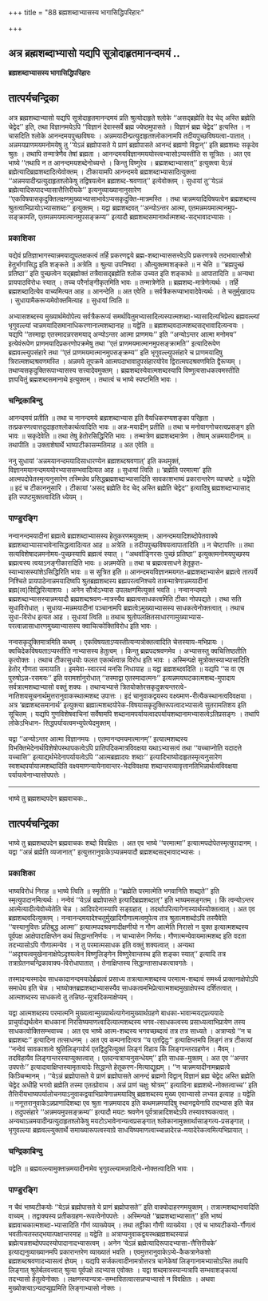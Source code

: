 +++
title = "88 ब्रह्मशब्दाभ्यासस्य भागासिद्धिपरिहारः"

+++


## अत्र ब्रह्मशब्दाभ्यासो यद्यपि सूत्रोदाहृतमानन्दमयं ..

**ब्रह्मशब्दाभ्यासस्य भागासिद्धिपरिहारः**

## **तात्पर्यचन्द्रिका**

अत्र ब्रह्मशब्दाभ्यासो यद्यपि सूत्रोदाहृतमानन्दमयं प्रति श्रुत्योदाहृते श्लोके ‘‘असद्ब्रह्मेति वेद चेद् अस्ति ब्रह्मेति चेद्वेद’’ इति, तथा विज्ञानमयेऽपि ‘‘विज्ञानं देवास्सर्वे ब्रह्म ज्येष्ठमुपासते । विज्ञानं ब्रह्म चेद्वेद’’ इत्यस्ति । न चासदिति श्लोके आनन्दमयपुच्छविषयः । अन्नमयादीन्प्रत्युदाहृतश्लोकानामपि तदीयपुच्छविषयत्वा-पातात् । अन्नमयप्राणमयमनोमयेषु तु ‘‘येऽन्नं ब्रह्मोपासते ये प्राणं ब्रह्मोपासते आनन्दं ब्रह्मणो विद्वान्’’ इति ब्रह्मशब्दः सकृदेव श्रुतः । तथापि तन्मात्रेणैव तेषां ब्रह्मता । आनन्दमयविज्ञानमययोस्त्वभ्यासोऽप्यस्तीति स सूत्रितः । अत एव भाष्ये ‘‘तथापि न त आनन्दमयशब्देनोच्यन्ते । किन्तु विष्णुरेव । ब्रह्मशब्दाभ्यासात्’’ इत्युक्त्वा येऽन्नं ब्रह्मेत्यादिब्रह्मशब्दादित्येवोक्तम् । टीकायामपि आनन्दमये ब्रह्मशब्दाभ्यासादित्युक्त्वा ‘‘अन्नमयादीन्प्रत्युदाहृतश्लोकेषु तद्विषयत्वेन ब्रह्मशब्द-श्रवणात्’’ इत्येवोक्तम् । सुधायां तु‘‘येऽन्नं ब्रह्मेत्यादिरूपादभ्यासात्तैत्तिरीयके’’ इत्यनुव्याख्यानानुसारेण ‘‘एकविषयासकृदुक्तिलक्षणमुख्याभ्यासाभावेऽप्यसकृदुक्ति-मात्रमस्ति । तथा चान्नमयादिविषयत्वेन ब्रह्मशब्दस्य श्रुतत्वाभिप्रायोऽभ्यासशब्दः’’ इत्युक्तम् । यद्वा ब्रह्मशब्दवत् ‘‘अन्योऽन्तर आत्मा, एतमन्नमयमात्मानमुप-सङ्क्रामति, एतमन्नमयमात्मानमुपसङ्क्रम्य’’ इत्यादौ ब्रह्मशब्दसमानार्थात्मशब्द-सद्भावादभ्यासः ।

### **प्रकाशिका**

यद्येवं प्रतिज्ञाभागस्यान्नमयाद्युपलक्षकत्वं तर्हि प्रकरणद्वये ब्रह्म-शब्दाभ्याससत्त्वेऽपि प्रकरणत्रये तदभावात्सौत्रो हेतुर्भागासिद्ध इति शङ्कते ॥ अत्रेति ॥ श्रुत्या उपनिषदा । औत्युक्तमाशङ्कते ॥ न चेति ॥ ‘‘ब्रह्मपुच्छं प्रतिष्ठा’’ इति पुच्छत्वेन यद्ब्रह्मोक्तं तत्रैवासद्ब्रह्मेति श्लोक उच्यत इति शङ्कार्थः ॥ आपातादिति ॥ अन्यथा प्रायपाठविरोधः स्यात् । तच्च परैर्नाङ्गीकृतमिति भावः ॥ तन्मात्रेणेति ॥ ब्रह्मशब्द-मात्रेणेत्यर्थः । तर्हि ब्रह्मशब्दादित्येव वाच्यमित्यत आह ॥ आनन्देति ॥ अत एवेति ॥ सर्वत्रैकरूप्याभावादेवेत्यर्थः । ते चतुर्मुखादयः । सुधायामैकरूप्यमेवोक्तमित्याह ॥ सुधायां त्विति ॥

अभ्यासशब्दस्य मुख्यार्थमेवोपेत्य सर्वत्रैकरूप्यं समर्थयितुमभ्यासादित्यस्यात्मशब्दा-भ्यासादित्यभिप्रेत्य ब्रह्मवल्ल्यां भृगुवल्ल्यां चान्नमयादिसमानाधिकरणानात्मशब्दानाह ॥ यद्वेति ॥ ब्रह्मशब्दवदात्मशब्दसद्भावादित्यन्वयः । यद्यपि ‘‘तस्माद्वा एतस्मादन्नरसमयाद् अन्योऽन्तर आत्मा प्राणमयः’’ इति ‘‘अन्योऽन्तर आत्मा मनोमय’’ इत्येवंरूपेण प्राणमयादिप्रकरणोपक्रमेषु तथा ‘‘एतं प्राणमयमात्मानमुपसङ्क्रामति’’ इत्यादिरूपेण ब्रह्मवल्ल्युपसंहारे तथा ‘‘एतं प्राणमयमात्मानमुपसङ्क्रम्य’’ इति भृगुवल्ल्युपसंहारे च प्राणमयादिषु त्रिरात्मशब्दश्रवणमस्ति । अन्नमये तूपक्रमे आत्मपदाभावादुपसंहारयोरेव द्विरात्मपदश्रवणमिति द्वैरूप्यम् । तथाप्यसकृदुक्तिरूपाभ्यासस्य सत्त्वादेवमुक्तम् । ब्रह्मशब्दस्येवात्मशब्दस्यापि विष्णुत्वसाधकत्वमस्तीति ज्ञापयितुं ब्रह्मशब्दसमानाथे इत्युक्तम् । तथात्वं च भाष्ये स्पष्टमिति भावः ।

### **चन्द्रिकाबिन्दु**

आनन्दमयं प्रतीति ॥ तथा च नानन्दमये ब्रह्मशब्दाभ्यास इति वैयधिकरण्यशङ्का परिहृता । तत्प्रकरणत्वात्तदुदाहृतश्लोकार्थत्वादिति भावः ॥ अन्न-मयादीन् प्रतीति ॥ तथा च मनोवागगोचरत्वप्रसङ्ग इति भावः ॥ सकृदेवेति ॥ तथा तेषु हेतोरसिद्धिरिति भावः । तन्मात्रेण ब्रह्मशब्दमात्रेण । तेषाम् अन्नमयादीनाम् ॥ तथापीति ॥ उक्ताशेषार्थे भाष्याटीकासम्मतिमाह ॥ अत एवेति ॥

ननु सुधायां ‘अन्नमयानन्दमयादिसाधारण्येन ब्रह्मशब्दश्रवणात्’ इति कथमुक्तं, विज्ञानमयानन्दमययोरभ्याससम्भवादित्यत आह ॥ सुधायां त्विति ॥ ‘ब्रह्मेति परमात्मा’ इति आत्मपदोपेतस्मृत्यनुसारेण तस्मिन्नेव प्रसिद्धब्रह्मशब्दाभ्यासादिति सावकाशभाष्यं प्रकारान्तरेण व्याचष्टे ॥ यद्वेति ॥ इदं च टीकाननुसारि । टीकायां ‘असद् ब्रह्मेति वेद चेद् अस्ति ब्रह्मेति चेद्वेद’’ इत्यादिषु ब्रह्मशब्दाभ्यासाद् इति स्पष्टमुक्तत्वादिति ध्येयम् ।

### **पाण्डुरङ्गि**

नन्वानन्दमयादीनां ब्रह्मत्वे ब्रह्मशब्दाभ्यासस्य हेतूकरणमयुक्तम् । आनन्दमयादिशब्दोपेतवाक्ये ब्रह्मशब्दाभ्यासाभावेनासिद्धत्वादित्यत आह ॥ अत्रेति ॥ तदीयपुच्छविषयत्वापातादिति ॥ न चेष्टापत्तिः ॥ तथा सत्यविशेषादन्नमनोमय-पुच्छस्यापि ब्रह्मत्वं स्यात् । ‘‘अथर्वाङ्गिरसः पुच्छं प्रतिष्ठा’’ इत्युक्तमनोमयपुच्छस्य ब्रह्मत्वस्य त्वयाऽनङ्गीकारादिति भावः ॥ अन्नमयेति ॥ तथा च ब्रह्मत्वसाधने हेतूकृत-स्याभ्यासस्यांशेऽसिद्धिरिति भावः ॥ स सूत्रित इति ॥ आनन्दमयविज्ञानमयगत-ब्रह्मशब्दाभ्यासेन ब्रह्मत्वे तात्पर्ये निश्चिते प्रायपाठेनान्नमयादिष्वपि श्रुतब्रह्मशब्दस्य ब्रह्मपरत्वनिश्चये तावन्मात्रेणान्नमयादीनां ब्रह्म(त्व)सिद्धिरित्याशयः । अनेन सौत्रोऽभ्यास उपलक्षणमित्युक्तं भवति । नन्वानन्दमये ब्रह्मशब्दाभ्यासस्यान्नमयादौ ब्रह्मशब्दश्रवण-मात्रस्यैव ब्रह्मत्वसाधकत्वमिति टीका नोपपद्यते । तथा सति सुधाविरोधात् । सुधाया-मन्नमयादीनां पञ्चानामपि ब्रह्मत्वेऽमुख्याभ्यासस्य साधकत्वेनोक्तत्वात् । तथाच सुधा-विरोध इत्यत आह । सुधायां त्विति ॥ तथाच श्रुतोपलक्षितसाधारणामुख्याभ्यास-परत्वान्नासाधारणमुख्याभ्यासस्य क्वाचित्कोक्तिविरोध इति भावः ।

नन्वसकृदुक्तिमात्रमिति कथम् । एकविषयताऽप्यस्तीत्यन्यत्रोक्तत्वादिति चेत्तस्याय-मभिप्रायः । क्वचिदेकविषयताऽप्यस्तीति नाभ्यासस्य हेतुत्वम् । किन्तु ब्रह्मपदश्रवणमेव । अभ्यासस्तु क्वचित्तिष्ठतीति कृत्वोक्तः । तथाच टीकासुधयोः फलत एकार्थत्वान्न विरोध इति भावः । अस्मिन्पक्षे सूत्रोक्तस्याभ्यासादिति हेतोर् गौणता समायाति । इममेवा-स्वारस्यं मनसि निधायाह ॥ यद्वा ब्रह्मशब्दवदिति ॥ यद्यपि ‘‘स वा एष पुरुषोऽन्न-रसमयः’’ इति परामर्शानुरोधात् ‘‘तस्माद्वा एतस्मादात्मनः’’ इत्यन्नमयघटकात्मशब्द-मुपादाय सर्वत्रात्मशब्दाभ्यासो वक्तुं शक्यः । तथाप्यभ्यासे त्रितयोक्तेरसकृदुक्त्यन्तरत्वे-नातिशयसूचनार्थमुत्तरानुवाकस्थात्मशब्द उपात्तः । इदं चानुवाकद्वयस्य वक्ष्यमाण-रीत्यैकस्थानत्वविवक्षया । अत्र ‘ब्रह्मशब्दसमानार्थ’ इत्युक्त्या ब्रह्मात्मशब्दयोरेक-विषयासकृदुक्तिरूपत्वादभ्यासत्वे सुतरामतिशय इति सूचितम् । यद्यपि गुणविशेषवाचिनां सर्वेषामपि शब्दानामपर्यायत्वादपर्यायशब्दानामभ्यासत्वेऽतिप्रसङ्गः । तथापि लोकेऽभिधान- सिद्धपर्यायत्वमभ्युपेत्येदमुक्तम् ।

यद्वा ‘‘अन्योऽन्तर आत्मा विज्ञानमयः । एतमानन्दमयमात्मानम्’’ इत्यात्मशब्दस्य विभक्तिभेदेनार्थविशेषोपस्थापकत्वेऽपि प्रातिपदिकमात्रविवक्षया यथाऽभ्यासत्वं तथा ‘‘यच्चाप्नोति यदादत्ते यच्चात्ति’’ इत्याद्यर्थभेदेनापर्यायत्वेऽपि ‘‘आत्मब्रह्मादयः शब्दाः’’ इत्यादिभाष्योदाहृतस्मृत्यनुसारेण स्वशब्दपर्यायात्मशब्दादिति वक्ष्यमाणन्यायेनावान्तर-भेदविवक्षया शब्दान्तरव्यावृत्तानतिभिन्नार्थत्वविवक्षया पर्यायत्वेनाभ्यासोपपत्तेः ।

------------------------------------------------------------------------

भाष्ये तु ब्रह्मशब्दपदेन ब्रह्मवाचकः..

## **तात्पर्यचन्द्रिका**

भाष्ये तु ब्रह्मशब्दपदेन ब्रह्मवाचकः शब्दो विवक्षितः । अत एव भाष्ये ‘‘परमात्मा’’ इत्यात्मपदोपेतस्मृत्युपादानम् । यद्वा ‘‘अन्नं ब्रह्मेति व्यजानात्’’ इत्युत्तरानुवाकेऽप्यन्नमयादौ ब्रह्मशब्दसद्भावादभ्यासः ।

### **प्रकाशिका**

भाष्यविरोधं निराह ॥ भाष्ये त्विति ॥ स्मृतीति ॥ ‘‘ब्रह्मेति परमात्मेति भगवानिति शब्द्यते’’ इति स्मृत्युपादानमित्यर्थः । नन्वेवं ‘‘येऽन्नं ब्रह्मोपासते इत्यादिब्रह्मशब्दात्’’ इति भाष्यमसङ्गतम् । किं त्वन्योऽन्तर आत्मेत्यादीत्येवोच्येतेति चेन्न । आदिपदेनास्यापि सङ्ग्रहात् । तदर्थापरित्यागेनास्यार्थस्योक्तत्वात् । अत एव ब्रह्मशब्दवदित्युक्तम् । नन्वानन्दमयादेश्चतुर्मुखादिगौणात्मत्वमुपेत्य तत्र श्रुतात्मशब्दोऽपि तस्यैवेति ‘‘यस्यानुवित्तः प्रतिबुद्ध आत्मा’’ इत्यात्मपदश्रवणादीक्षणीयो न गौण आत्मेति निरासो न युक्त इत्यात्मशब्दस्य पूर्वपक्ष आक्षेपादाक्षिप्तेन कथं सिद्धान्तनिर्णयः । न चाभ्यासेन निर्णयः। गौणात्मन्येवायमात्मशब्द इति वदता तदभ्यासोऽपि गौणात्मन्येव । न तु परमात्मसाधक इति वक्तुं शक्यत्वात् । अन्यथा ‘‘अदृश्यत्वमुखेनानाक्षेपेऽदृश्यत्वेन विष्णुलिङ्गेन विष्णुरेवान्तस्थ इति शङ्का स्यात्’’ इत्यादि तत्र तत्राग्रेतनचन्द्रिकावाक्य-विरोधापातात् । तेनाक्षिप्तस्य सिद्धान्तासाधकत्वावगतेः ।

तस्मादन्यस्मादेव साधकादानन्दमयादेर्ब्रह्मत्वं प्रसाध्य तत्रत्यात्मशब्दस्य परमात्म-शब्दत्वं समर्थ्य प्राक्तनाक्षेपोऽपि समाधेय इति चेन्न । भाष्योक्तब्रह्मशब्दाभ्यासस्यैव साधकत्वमभिप्रेत्यात्मशब्दमुखाक्षेपस्य दर्शितत्वात् । आत्मशब्दस्य साधकत्वे तु तन्निष्ठ-सूत्रादिकमाक्षेप्यम् ।

यद्वा आत्मशब्दस्य परमात्मनि मुख्यत्वान्मुख्यार्थत्यागेनामुख्यार्थग्रहणे बाधका-भावान्मयट्प्रत्ययादेः प्राचुर्याद्यर्थत्वेन बाधकानां निरसिष्यमाणत्वादित्यात्मशब्दस्य भगव-त्साधकत्वस्य प्रसाध्यत्वाभिप्रायेण तस्य साधकत्वोक्तिसम्भवाच्च । अत एव भाष्ये आत्म-शब्दस्य भगवच्छब्दत्वं तत्र तत्र साध्यते । अत्राप्यग्रे ‘‘न च ब्रह्मशब्दः’’ इत्यादिना तत्साधनम् । अत एव कम्पनादित्यत्र ‘‘य एतद्विदुः’’ इत्याक्षिप्तमपि लिङ्गं तत्र टीकायां ‘‘नन्वेवं सावकाशत्वे श्रुतिलिङ्गयोर्य एतद्विदुरित्युक्तं लिङ्गं विहाय किं लिङ्गान्तरग्रहणेन । मैवम् । तदविहायैव लिङ्गान्तरस्याप्युक्तत्वात् । एतदन्यत्राप्यनुसन्धेयम्’’ इति साधक-मुक्तम् । अत एव ‘‘अन्तर उपपत्तेः’’ इत्यादावाक्षिप्तस्यामृतत्वादेः सिद्धान्ते हेतूकरण-मित्याद्यूह्यम् । ‘‘न चान्नमयादीनामब्रह्मत्वे किञ्चिन्मानम् । ‘‘येऽन्नं ब्रह्मोपासते ये प्राणं ब्रह्मोपासते आनन्दं ब्रह्मणो विद्वान् विज्ञानं ब्रह्म चेद्वेद अस्ति ब्रह्मेति चेद्वेद अधीहि भगवो ब्रह्मेति तस्मा एतत्प्रोवाच । अन्नं प्राणं चक्षुः श्रोत्रम्’’ इत्यादिना ब्रह्मशब्दे-नोक्तत्वाच्च’’ इति तैत्तिरीयभाष्यपर्यालोचनयाऽनुवाकद्वयाभिप्रायेणान्नमयादिषु ब्रह्मशब्दस्य मुख्य एवाभ्यासो लभ्यत इत्याह ॥ यद्वेति ॥ ननूत्तरानुवाकेऽन्नप्राणादिशब्दा एव श्रुता नान्नमयादय इति कथमन्नमयादिषु स्थानद्वयेनापि तदभ्यास इति चेन्न । तदुपसंहारे ‘‘अन्नमयमुपसङ्क्रम्य’’ इत्यादौ मयटः श्रवणेन पूर्वत्रान्नादिशब्देऽपि तस्यावश्यकत्वात् । अन्यथाऽन्नमयादीन्प्रत्युदाहृतश्लोकेषु मयटोऽभावेनान्यत्वप्रसङ्गात् श्लोकानामुक्तार्थासाङ्गत्य-प्रसङ्गात् । भृगुवल्ल्या ब्रह्मवल्ल्युक्तार्थे समाख्यारूपत्वस्याग्रे साधयिष्यमाणत्वाच्चान्नादेरन्न-मयादेरेकत्वमित्यभिप्रायात् ।

### **चन्द्रिकाबिन्दु**

यद्वेति ॥ ब्रह्मवल्ल्यामुक्तान्नमयादीनामेव भृगुवल्ल्यामन्नादित्वे-नोक्तत्वादिति भावः ।

### **पाण्डुरङ्गि**

न चैवं भाष्यटीकयोः ‘‘येऽन्नं ब्रह्मोपासते ये प्राणं ब्रह्मोपासते’’ इति वाक्योदाहरणमयुक्तम् । तत्रात्मशब्दाभावादिति वाच्यम् । तद्वाक्यस्य प्रतीकग्रहण-रूपत्वेनोपपत्तेः । अस्मिन्पक्षे ‘‘ब्रह्मशब्दाभ्यासात्’’ इति भाष्यं ब्रह्मवाचकात्मशब्दा-भ्यासादिति गौणं व्याख्येयम् । तथा तट्टीका गौणी व्याख्येया । एवं च भाष्यटीकयो-र्गौणत्वं भवतीत्यतस्तद्भयात्पक्षान्तरमाह ॥ यद्वेति ॥ अत्राप्यनुवाकद्वयस्थब्रह्मशब्दस्यान्नं ब्रह्मेत्यन्नशब्दोपपदस्योपादानादभ्यासत्वम् । अनेन ‘येऽन्नं ब्रह्मेत्यादिरूपादभ्यासा-त्तैत्तिरीयके’ इत्याद्यनुव्याख्यानमपि प्रकारान्तरेण व्याख्यातं भवति । एवमुत्तरानुवाकेऽप्ये-कैकत्रानेकशो ब्रह्मशब्दश्रवणादभ्यासत्वं ज्ञेयम् । यद्यपि सर्जकत्वादीनामत्रोत्तरत्र चानेकेषां लिङ्गानामभ्यासोऽस्ति तथापि लिङ्गात् श्रुतेर्बलवत्त्वात् श्रुत्या पूर्वपक्षे तदभ्यास एवोक्तः । यद्वा शब्दमात्रस्यान्यत्रापि सम्भवाशङ्कायां तदभ्यासो हेतुत्वेनोक्तः । लक्षणस्यान्यत्रा-सम्भावितत्वात्सन्नप्यभ्यासो न विवक्षितः । अथवा मुख्योक्त्याऽन्यदप्यूह्यमिति लिङ्गाभ्यासो नोक्तः ।

